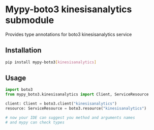 # Mypy-boto3 kinesisanalytics submodule

Provides type annotations for boto3 kinesisanalytics service

## Installation

```bash
pip install mypy-boto3[kinesisanalytics]
```

## Usage

```python
import boto3
from mypy_boto3.kinesisanalytics import Client, ServiceResource

client: Client = boto3.client("kinesisanalytics")
resource: ServiceResource = boto3.resource("kinesisanalytics")

# now your IDE can suggest you method and arguments names
# and mypy can check types
```

